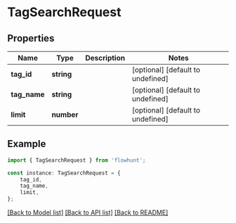 # TagSearchRequest


## Properties

Name | Type | Description | Notes
------------ | ------------- | ------------- | -------------
**tag_id** | **string** |  | [optional] [default to undefined]
**tag_name** | **string** |  | [optional] [default to undefined]
**limit** | **number** |  | [optional] [default to undefined]

## Example

```typescript
import { TagSearchRequest } from 'flowhunt';

const instance: TagSearchRequest = {
    tag_id,
    tag_name,
    limit,
};
```

[[Back to Model list]](../README.md#documentation-for-models) [[Back to API list]](../README.md#documentation-for-api-endpoints) [[Back to README]](../README.md)
